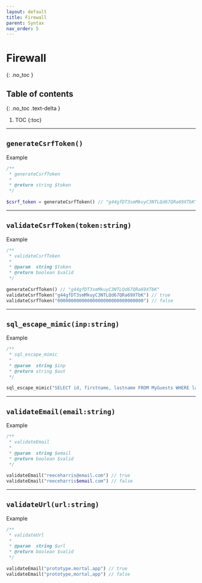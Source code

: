 ```yaml
---
layout: default
title: Firewall
parent: Syntax
nav_order: 5
---
```


# Firewall
{: .no_toc }

## Table of contents
{: .no_toc .text-delta }

1. TOC
{:toc}

---

## `generateCsrfToken()`
Example
```php 
/**
 * generateCsrfToken
 *
 * @return string $token
 */
 
$csrf_token = generateCsrfToken() // "g44gfDT3smMkuyC3NTLQd67QRa69XTbK"
```

---

## `validateCsrfToken(token:string)`
Example
```php 
/**
 * validateCsrfToken
 *
 * @param  string $token
 * @return boolean $valid
 */
 
generateCsrfToken() // "g44gfDT3smMkuyC3NTLQd67QRa69XTbK"
validateCsrfToken("g44gfDT3smMkuyC3NTLQd67QRa69XTbK") // true
validateCsrfToken("00000000000000000000000000000000") // false
```

---

## `sql_escape_mimic(inp:string)`
Example
```php 
/**
 * sql_escape_mimic
 *
 * @param  string $inp
 * @return string $out
 */
 
sql_escape_mimic("SELECT id, firstname, lastname FROM MyGuests WHERE lastname='Doe'") // "SELECT id, firstname, lastname FROM MyGuests WHERE lastname='Doe'"
```

---

## `validateEmail(email:string)`
Example
```php 
/**
 * validateEmail
 *
 * @param  string $email
 * @return boolean $valid
 */
 
validateEmail("reeceharris@email.com") // true
validateEmail("reeceharris$email.com") // false
```

---

## `validateUrl(url:string)`
Example
```php 
/**
 * validateUrl
 *
 * @param  string $url
 * @return boolean $valid
 */
 
validateEmail("prototype.mortal.app") // true
validateEmail("prototype,mortal,app") // false
```

